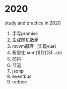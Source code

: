 # 2020
study and practice in 2020

01. 手写promise  
02. 生成随机数组  
03. mvvm原理（实现vue）  
04. 柯里化 sum(1)(2)(3)...(n)  
05. 防抖  
06. 节流  
07. jsonp  
08. eventbus  
09. reduce


